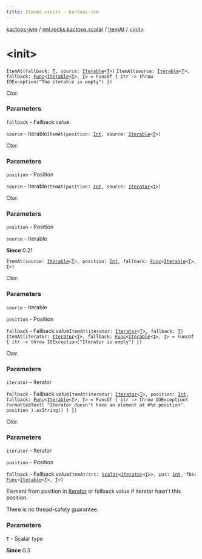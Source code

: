 ```yaml
---
title: ItemAt.<init> - kactoos-jvm
---
```


[kactoos-jvm](../../index.html) / [nnl.rocks.kactoos.scalar](../index.html) / [ItemAt](index.html) / [&lt;init&gt;](./-init-.html)

# &lt;init&gt;

`ItemAt(fallback: `[`T`](index.html#T)`, source: `[`Iterable`](https://kotlinlang.org/api/latest/jvm/stdlib/kotlin.collections/-iterable/index.html)`<`[`T`](index.html#T)`>)`
`ItemAt(source: `[`Iterable`](https://kotlinlang.org/api/latest/jvm/stdlib/kotlin.collections/-iterable/index.html)`<`[`T`](index.html#T)`>, fallback: `[`Func`](../../nnl.rocks.kactoos/-func/index.html)`<`[`Iterable`](https://kotlinlang.org/api/latest/jvm/stdlib/kotlin.collections/-iterable/index.html)`<`[`T`](index.html#T)`>, `[`T`](index.html#T)`> = FuncOf { itr -> throw IOException("The iterable is empty") })`

Ctor.

### Parameters

`fallback` - Fallback value

`source` - Iterable`ItemAt(position: `[`Int`](https://kotlinlang.org/api/latest/jvm/stdlib/kotlin/-int/index.html)`, source: `[`Iterable`](https://kotlinlang.org/api/latest/jvm/stdlib/kotlin.collections/-iterable/index.html)`<`[`T`](index.html#T)`>)`

Ctor.

### Parameters

`position` - Position

`source` - Iterable`ItemAt(position: `[`Int`](https://kotlinlang.org/api/latest/jvm/stdlib/kotlin/-int/index.html)`, source: `[`Iterator`](https://kotlinlang.org/api/latest/jvm/stdlib/kotlin.collections/-iterator/index.html)`<`[`T`](index.html#T)`>)`

Ctor.

### Parameters

`position` - Position

`source` - Iterable

**Since**
0.21

`ItemAt(source: `[`Iterable`](https://kotlinlang.org/api/latest/jvm/stdlib/kotlin.collections/-iterable/index.html)`<`[`T`](index.html#T)`>, position: `[`Int`](https://kotlinlang.org/api/latest/jvm/stdlib/kotlin/-int/index.html)`, fallback: `[`Func`](../../nnl.rocks.kactoos/-func/index.html)`<`[`Iterable`](https://kotlinlang.org/api/latest/jvm/stdlib/kotlin.collections/-iterable/index.html)`<`[`T`](index.html#T)`>, `[`T`](index.html#T)`>)`

Ctor.

### Parameters

`source` - Iterable

`position` - Position

`fallback` - Fallback value`ItemAt(iterator: `[`Iterator`](https://kotlinlang.org/api/latest/jvm/stdlib/kotlin.collections/-iterator/index.html)`<`[`T`](index.html#T)`>, fallback: `[`T`](index.html#T)`)`
`ItemAt(iterator: `[`Iterator`](https://kotlinlang.org/api/latest/jvm/stdlib/kotlin.collections/-iterator/index.html)`<`[`T`](index.html#T)`>, fallback: `[`Func`](../../nnl.rocks.kactoos/-func/index.html)`<`[`Iterable`](https://kotlinlang.org/api/latest/jvm/stdlib/kotlin.collections/-iterable/index.html)`<`[`T`](index.html#T)`>, `[`T`](index.html#T)`> = FuncOf { itr -> throw IOException("Iterator is empty") })`

Ctor.

### Parameters

`iterator` - Iterator

`fallback` - Fallback value`ItemAt(iterator: `[`Iterator`](https://kotlinlang.org/api/latest/jvm/stdlib/kotlin.collections/-iterator/index.html)`<`[`T`](index.html#T)`>, position: `[`Int`](https://kotlinlang.org/api/latest/jvm/stdlib/kotlin/-int/index.html)`, fallback: `[`Func`](../../nnl.rocks.kactoos/-func/index.html)`<`[`Iterable`](https://kotlinlang.org/api/latest/jvm/stdlib/kotlin.collections/-iterable/index.html)`<`[`T`](index.html#T)`>, `[`T`](index.html#T)`> = FuncOf { itr ->
            throw IOException(
                FormattedText(
                    "Iterator doesn't have an element at #%d position",
                    position
                ).asString()
            )
        })`

Ctor.

### Parameters

`iterator` - Iterator

`position` - Position

`fallback` - Fallback value`ItemAt(src: `[`Scalar`](../../nnl.rocks.kactoos/-scalar/index.html)`<`[`Iterator`](https://kotlinlang.org/api/latest/jvm/stdlib/kotlin.collections/-iterator/index.html)`<`[`T`](index.html#T)`>>, pos: `[`Int`](https://kotlinlang.org/api/latest/jvm/stdlib/kotlin/-int/index.html)`, fbk: `[`Func`](../../nnl.rocks.kactoos/-func/index.html)`<`[`Iterable`](https://kotlinlang.org/api/latest/jvm/stdlib/kotlin.collections/-iterable/index.html)`<`[`T`](index.html#T)`>, `[`T`](index.html#T)`>)`

Element from position in [Iterator](https://kotlinlang.org/api/latest/jvm/stdlib/kotlin.collections/-iterator/index.html)
or fallback value if iterator hasn't this position.

There is no thread-safety guarantee.

### Parameters

`T` - Scalar type

**Since**
0.3

